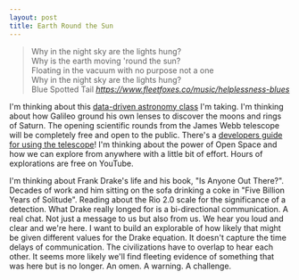 ```yaml
---
layout: post
title: Earth Round the Sun
---
```


<blockquote class="quoteback" darkmode="true" data-title="Blue Spotted Tail" data-author="Fleet Foxes" cite="https://www.fleetfoxes.co/music/helplessness-blues">
<div>
Why in the night sky are the lights hung?<br>
Why is the earth moving 'round the sun?<br>
Floating in the vacuum with no purpose not a one<br>
Why in the night sky are the lights hung?
</div>
<footer>Blue Spotted Tail<cite> <a href="https://www.fleetfoxes.co/music/helplessness-blues">https://www.fleetfoxes.co/music/helplessness-blues</a></cite></footer>
</blockquote><script src="https://cdn.jsdelivr.net/gh/Blogger-Peer-Review/quotebacks@1/quoteback.js"></script>

I'm thinking about this [data-driven astronomy class](https://www.coursera.org/learn/data-driven-astronomy) I'm taking. I'm thinking about how Galileo ground his own lenses to discover the moons and rings of Saturn. The opening scientific rounds from the James Webb telescope will be completely free and open to the public. There's a [developers guide for using the telescope](https://jwst-docs.stsci.edu)! 
I'm thinking about the power of Open Space and how we can explore from anywhere with a little bit of effort. Hours of explorations are free on YouTube. 

I'm thinking about Frank Drake's life and his book, "Is Anyone Out There?". Decades of work and him sitting on the sofa drinking a coke in "Five Billion Years of Solitude". Reading about the Rio 2.0 scale for the significance of a detection. What Drake really longed for is a bi-directional communication. A real chat. Not just a message to us but also from us. We hear you loud and clear and we're here. 
I want to build an explorable of how likely that might be given different values for the Drake equation. It doesn't capture the time delays of communication. The civilizations have to overlap to hear each other. It seems more likely we'll find fleeting evidence of something that was here but is no longer. An omen. A warning. A challenge. 